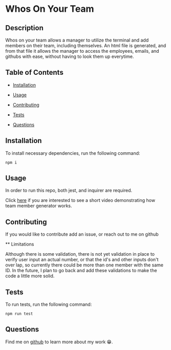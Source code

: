
  # Whos On Your Team

  
  

  ## Description

  Whos on your team allows a manager to utilize the terminal and add members on their team, including themselves. An html file is generated, and from that file it allows the manager to access the employees, emails, and githubs with ease, without having to look them up everytime. 
  
  ## Table of Contents
  

  * [Installation](#installation)
  
  * [Usage](#usage)

  

  * [Contributing](#contributing)

  * [Tests](#tests)

  * [Questions](#questions)

  ## Installation

  To install necessary dependencies, run the following command:

  ~~~
  npm i
  ~~~

  ## Usage

  In order to run this repo, both jest, and inquirer are required. 

  Click <a href="https://watch.screencastify.com/v/UOb4ER6vtmysgHAJIQyD" target="_blank">here</a> if you are interested to see a short video demonstrating how team member generator works.


  ## Contributing

  If you would like to contribute add an issue, or reach out to me on github
  
  ** Limitations
  
  Although there is some validation, there is not yet validation in place to verify user input an actual number, or that the id's and other inputs don't over lap, so currently there could be more than one member with the same ID. In the future, I plan to go back and add these validations to make the code a little more solid. 

  ## Tests

  To run tests, run the following command:

  ~~~
  npm run test
  ~~~

  ## Questions

  Find me on <a href="https://github.com/Morgan1317" target="_blank">github</a> to learn more about my work  😁.
